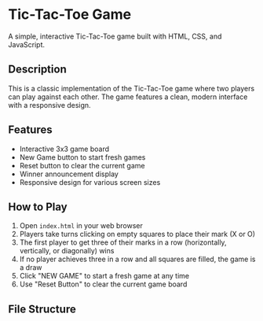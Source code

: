# Tic-Tac-Toe Game

A simple, interactive Tic-Tac-Toe game built with HTML, CSS, and JavaScript.

## Description

This is a classic implementation of the Tic-Tac-Toe game where two players can play against each other. The game features a clean, modern interface with a responsive design.

## Features

- Interactive 3x3 game board
- New Game button to start fresh games
- Reset button to clear the current game
- Winner announcement display
- Responsive design for various screen sizes

## How to Play

1. Open `index.html` in your web browser
2. Players take turns clicking on empty squares to place their mark (X or O)
3. The first player to get three of their marks in a row (horizontally, vertically, or diagonally) wins
4. If no player achieves three in a row and all squares are filled, the game is a draw
5. Click "NEW GAME" to start a fresh game at any time
6. Use "Reset Button" to clear the current game board

## File Structure 